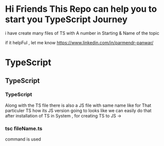 # Hi Friends This Repo can help you to start you TypeScript Journey

i have create many files of TS
with A number in Starting & Name of the topic

if it helpFul , let me know https://www.linkedin.com/in/parmendr-panwar/

# TypeScript

## TypeScript

### TypeScript

Along with the TS file there is also a JS file with same name
like for That particuler TS how its JS version going to looks like
we can easily do that after installation of TS in System ,
for creating TS to JS ->

### tsc fileName.ts

command is used
